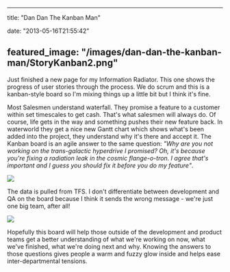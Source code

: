 
---
title: "Dan Dan The Kanban Man"

date: "2013-05-16T21:55:42"

featured_image: "/images/dan-dan-the-kanban-man/StoryKanban2.png"
---


Just finished a new page for my Information Radiator. This one shows the progress of user stories through the process. We do scrum and this is a kanban-style board so I'm mixing things up a little bit but I think it's fine.

Most Salesmen understand waterfall. They promise a feature to a customer within set timescales to get cash. That's what salesmen will always do. Of course, life gets in the way and something pushes their new feature back. In waterworld they get a nice new Gantt chart which shows what's been added into the project, they understand why it's there and accept it. The Kanban board is an agile answer to the same question: *"Why are you not working on the trans-galactic hyperdrive I promised? Oh, it's because you're fixing a radiation leak in the cosmic flange-o-tron. I agree that's important and I guess you should fix it before you do my feature"*.

<a href="/images/dan-dan-the-kanban-man/StoryKanban2.png"><img src="/images/dan-dan-the-kanban-man/StoryKanban2.png"/></a>

The data is pulled from TFS. I don't differentiate between development and QA on the board because I think it sends the wrong message - we're just one big team, after all!

<a href="/images/dan-dan-the-kanban-man/StoryKanban3.png"><img src="/images/dan-dan-the-kanban-man/StoryKanban3.png"/></a>

Hopefully this board will help those outside of the development and product teams get a better understanding of what we're working on now, what we've finished, what we're doing next and why. Knowing the answers to those questions gives people a warm and fuzzy glow inside and helps ease inter-departmental tensions.